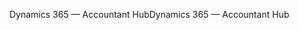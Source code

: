<span data-ttu-id="80878-101">Dynamics 365 — Accountant Hub</span><span class="sxs-lookup"><span data-stu-id="80878-101">Dynamics 365 — Accountant Hub</span></span>
